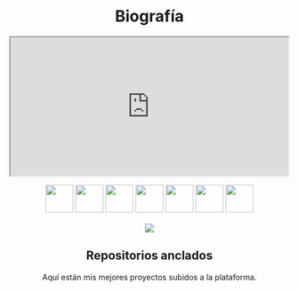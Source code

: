 <h1 align="center">Biografía</h1>
<p align="center">
<iframe src="https://glitch.com/~lying-colossal-galleon" width="500" height="250">
  <p>Your browser does not support iframes.</p>
</iframe>

<p align="center">
  <img src='https://i.imgur.com/ELC5E2x.png' height='50px'>
  <img src='https://i.imgur.com/OS6L9MW.png' height='50px'>
  <img src='https://i.imgur.com/GAQuyz4.png' height='50px'>
  <img src='https://i.imgur.com/aO50oaW.jpg' height='50px'>
  <img src='https://i.imgur.com/36AGb0R.png' height='50px'>
  <img src='https://i.imgur.com/cxpwb2C.png' height='50px'>
  <img src='https://i.imgur.com/1efgMO7.png' height='50px'>
<br><br>
<img src='https://github-readme-stats.vercel.app/api?username=nosoyz&show_icons=true&theme=tokyonight'>
<h2 align="center">Repositorios anclados</h2>

<p align="center">Aquí están mis mejores proyectos subidos a la plataforma.</p> <p

